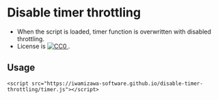 # Disable timer throttling

- When the script is loaded, timer function is overwritten with disabled throttling.
- License is [![CC0](https://licensebuttons.net/p/zero/1.0/88x31.png) ](https://creativecommons.org/publicdomain/zero/1.0/).

## Usage

`<script src="https://iwamizawa-software.github.io/disable-timer-throttling/timer.js"></script>`
